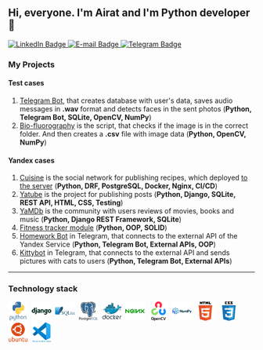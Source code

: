 ## Hi, everyone. I'm Airat and I'm Python developer 👋

<div id="badges">
  <a href="https://www.linkedin.com/in/airatns">
    <img src="https://img.shields.io/badge/LinkedIn-blue?logo=linkedin&logoColor=white&style=for-the-badge" alt="LinkedIn Badge"/>
  </a>
  <a href="mailto:airatns@yahoo.com">
    <img src="https://img.shields.io/badge/E--Mail-red?logo=email&logoColor=white&style=for-the-badge" alt="E-mail Badge"/>
  </a>
  <a href="https://t.me/airatns">
    <img src="https://img.shields.io/badge/Telegram-blue?logo=telegram&logoColor=white&style=for-the-badge" alt="Telegram Badge"/>
  </a>
</div>

### **My Projects**

#### **Test cases**
1. [Telegram Bot](https://github.com/airatns/tg_voice_bot), that creates database with user's data, saves audio messages in **.wav** format and detects faces in the sent photos (**Python, Telegram Bot, SQLite, OpenCV, NumPy**)
2. [Bio-fluorography](https://github.com/airatns/bio-fluorography) is the script, that checks if the image is in the correct folder. And then creates a **.csv** file with image data (**Python, OpenCV, NumPy**)

#### **Yandex cases**
1. [Cuisine](https://github.com/airatns/foodgram-project-react) is the social network for publishing recipes, which deployed [to the server](http://46.18.107.21/recipes) (**Python, DRF, PostgreSQL, Docker, Nginx, CI/CD**)
2. [Yatube](https://github.com/airatns/hw05_final) is the project for publishing posts (**Python, Django, SQLite, REST API, HTML, CSS, Testing**)
3. [YaMDb](https://github.com/airatns/api_yamdb) is the community with users reviews of movies, books and music (**Python, Django REST Framework, SQLite**)
4. [Fitness tracker module](https://github.com/airatns/hw_python_oop) (**Python, OOP, SOLID**)
5. [Homework Bot](https://github.com/airatns/homework_bot) in Telegram, that connects to the external API of the Yandex Service (**Python, Telegram Bot, External APIs, OOP**)
6. [Kittybot](https://github.com/airatns/kittybot) in Telegram, that connects to the external API and sends pictures with cats to users (**Python, Telegram Bot, External APIs**)

---------
### **Technology stack**

<div>
<img src="https://github.com/devicons/devicon/blob/master/icons/python/python-original-wordmark.svg" title="HTML5" alt="HTML" width="40" height="40"/>&nbsp;
<img src="https://github.com/devicons/devicon/blob/master/icons/django/django-plain-wordmark.svg" title="HTML5" alt="HTML" width="40" height="40"/>&nbsp;
<img src="https://github.com/devicons/devicon/blob/master/icons/sqlite/sqlite-original-wordmark.svg" title="HTML5" alt="HTML" width="40" height="40"/>&nbsp;
<img src="https://github.com/devicons/devicon/blob/master/icons/postgresql/postgresql-original-wordmark.svg" title="HTML5" alt="HTML" width="40" height="40"/>&nbsp;
<img src="https://github.com/devicons/devicon/blob/master/icons/docker/docker-original-wordmark.svg" title="HTML5" alt="HTML" width="40" height="40"/>&nbsp;
<img src="https://github.com/devicons/devicon/blob/master/icons/nginx/nginx-original.svg" title="HTML5" alt="HTML" width="40" height="40"/>&nbsp;
<img src="https://github.com/devicons/devicon/blob/master/icons/opencv/opencv-original-wordmark.svg" title="HTML5" alt="HTML" width="40" height="40"/>&nbsp;
<img src="https://github.com/devicons/devicon/blob/master/icons/numpy/numpy-original-wordmark.svg" title="HTML5" alt="HTML" width="40" height="40"/>&nbsp;
<img src="https://github.com/devicons/devicon/blob/master/icons/html5/html5-original-wordmark.svg" title="HTML5" alt="HTML" width="40" height="40"/>&nbsp;
<img src="https://github.com/devicons/devicon/blob/master/icons/css3/css3-original-wordmark.svg" title="HTML5" alt="HTML" width="40" height="40"/>&nbsp;
<img src="https://github.com/devicons/devicon/blob/master/icons/ubuntu/ubuntu-plain-wordmark.svg" title="HTML5" alt="HTML" width="40" height="40"/>&nbsp;
<img src="https://github.com/devicons/devicon/blob/master/icons/vscode/vscode-original-wordmark.svg" title="HTML5" alt="HTML" width="40" height="40"/>&nbsp;
</div>
